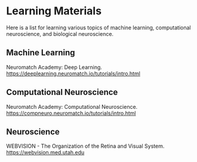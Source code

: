 # Learning Materials

Here is a list for learning various topics of machine learning, computational neuroscience, and biological neuroscience.

## Machine Learning

Neuromatch Academy: Deep Learning. https://deeplearning.neuromatch.io/tutorials/intro.html


## Computational Neuroscience

Neuromatch Academy: Computational Neuroscience. https://compneuro.neuromatch.io/tutorials/intro.html

## Neuroscience

WEBVISION - The Organization of the Retina and Visual System. https://webvision.med.utah.edu





